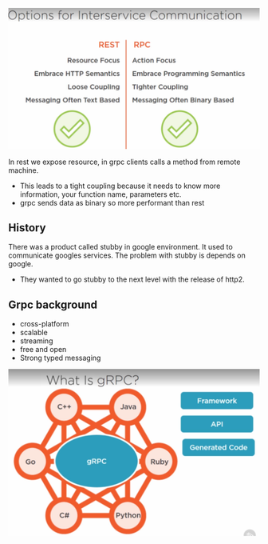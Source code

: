 ![alt text](../images/88.PNG)

In rest we expose resource, in grpc clients calls a method from remote machine.
- This leads to a tight coupling because it needs to know more information, your function name, parameters etc.
- grpc sends data as binary so more performant than rest

## History
There was a product called stubby in google environment. It used to communicate googles services.
The problem with stubby is depends on google.

- They wanted to go stubby to the next level with the release of http2.

## Grpc background
- cross-platform
- scalable
- streaming
- free and open
- Strong typed messaging

![alt text](../images/89.PNG)